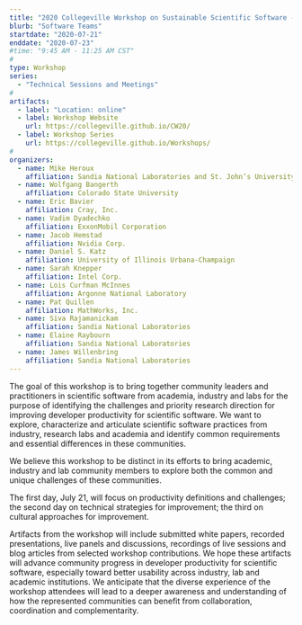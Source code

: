 ```yaml
---
title: "2020 Collegeville Workshop on Sustainable Scientific Software -- Developer Productivity"
blurb: "Software Teams"
startdate: "2020-07-21"
enddate: "2020-07-23"
#time: "9:45 AM - 11:25 AM CST"
#
type: Workshop 
series: 
  - "Technical Sessions and Meetings"
#
artifacts:
  - label: "Location: online"
  - label: Workshop Website
    url: https://collegeville.github.io/CW20/
  - label: Workshop Series
    url: https://collegeville.github.io/Workshops/
#
organizers:
  - name: Mike Heroux 
    affiliation: Sandia National Laboratories and St. John’s University
  - name: Wolfgang Bangerth
    affiliation: Colorado State University
  - name: Eric Bavier
    affiliation: Cray, Inc.
  - name: Vadim Dyadechko
    affiliation: ExxonMobil Corporation
  - name: Jacob Hemstad
    affiliation: Nvidia Corp.
  - name: Daniel S. Katz
    affiliation: University of Illinois Urbana-Champaign
  - name: Sarah Knepper
    affiliation: Intel Corp.
  - name: Lois Curfman McInnes
    affiliation: Argonne National Laboratory
  - name: Pat Quillen
    affiliation: MathWorks, Inc.
  - name: Siva Rajamanickam
    affiliation: Sandia National Laboratories
  - name: Elaine Raybourn
    affiliation: Sandia National Laboratories
  - name: James Willenbring
    affiliation: Sandia National Laboratories
---
```


The goal of this workshop is to bring together community leaders and practitioners in scientific software from academia, industry and labs for the purpose of identifying the challenges and priority research direction for improving developer productivity for scientific software. We want to explore, characterize and articulate scientific software practices from industry, research labs and academia and identify common requirements and essential differences in these communities.

We believe this workshop to be distinct in its efforts to bring academic, industry and lab community members to explore both the common and unique challenges of these communities.

The first day, July 21, will focus on productivity definitions and challenges; the second day on technical strategies for improvement; the third on cultural approaches for improvement.

Artifacts from the workshop will include submitted white papers, recorded presentations, live panels and discussions, recordings of live sessions and blog articles from selected workshop contributions. We hope these artifacts will advance community progress in developer productivity for scientific software, especially toward better usability across industry, lab and academic institutions. We anticipate that the diverse experience of the workshop attendees will lead to a deeper awareness and understanding of how the represented communities can benefit from collaboration, coordination and complementarity.
